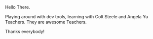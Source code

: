 Hello There.

Playing around with dev tools, learning with Colt Steele and Angela Yu Teachers.
They are awesome Teachers.

Thanks everybody!
